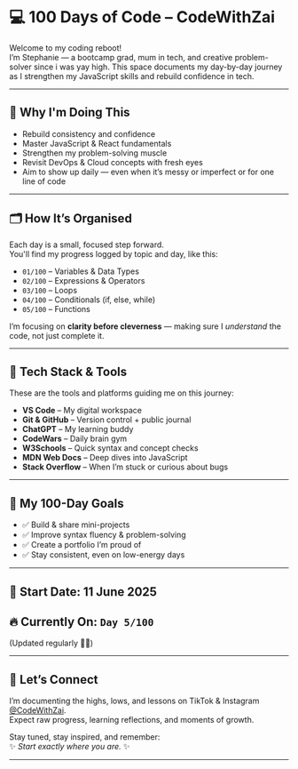 # 💻 100 Days of Code – CodeWithZai

Welcome to my coding reboot!  
I’m Stephanie — a bootcamp grad, mum in tech, and creative problem-solver since i was yay high. 
This space documents my day-by-day journey as I strengthen my JavaScript skills and rebuild confidence in tech.

---

## 🚀 Why I'm Doing This

- Rebuild consistency and confidence  
- Master JavaScript & React fundamentals  
- Strengthen my problem-solving muscle  
- Revisit DevOps & Cloud concepts with fresh eyes  
- Aim to show up daily — even when it’s messy or imperfect or for one line of code

---

## 🗂️ How It’s Organised

Each day is a small, focused step forward.  
You'll find my progress logged by topic and day, like this:

- `01/100` – Variables & Data Types  
- `02/100` – Expressions & Operators  
- `03/100` – Loops  
- `04/100` – Conditionals (if, else, while)  
- `05/100` – Functions  

I’m focusing on **clarity before cleverness** — making sure I *understand* the code, not just complete it.

---

## 🧰 Tech Stack & Tools

These are the tools and platforms guiding me on this journey:

- **VS Code** – My digital workspace  
- **Git & GitHub** – Version control + public journal  
- **ChatGPT** – My learning buddy  
- **CodeWars** – Daily brain gym  
- **W3Schools** – Quick syntax and concept checks  
- **MDN Web Docs** – Deep dives into JavaScript  
- **Stack Overflow** – When I’m stuck or curious about bugs

---

## 🧠 My 100-Day Goals

- ✅ Build & share mini-projects  
- ✅ Improve syntax fluency & problem-solving  
- ✅ Create a portfolio I’m proud of  
- ✅ Stay consistent, even on low-energy days  

---

## 📅 Start Date: 11 June 2025  
## 🔥 Currently On: `Day 5/100`  
(Updated regularly ✍🏾)

---

## 🙌 Let’s Connect

I’m documenting the highs, lows, and lessons on TikTok & Instagram [@CodeWithZai](https://www.instagram.com/CodeWithZai).  
Expect raw progress, learning reflections, and moments of growth.

Stay tuned, stay inspired, and remember:  
✨ *Start exactly where you are.* ✨

---

